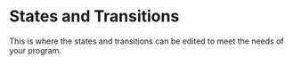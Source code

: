 # States and Transitions 
 This is where the states and transitions can be edited to meet the needs of your program.